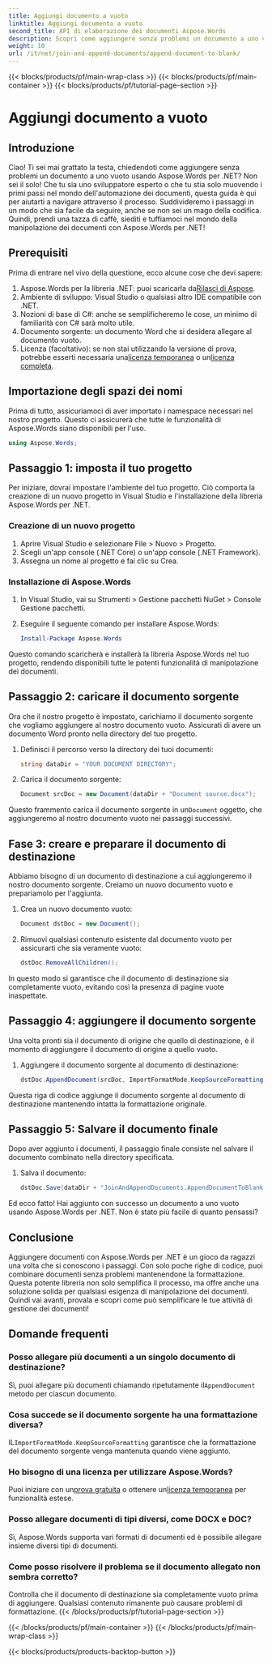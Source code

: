 ```yaml
---
title: Aggiungi documento a vuoto
linktitle: Aggiungi documento a vuoto
second_title: API di elaborazione dei documenti Aspose.Words
description: Scopri come aggiungere senza problemi un documento a uno vuoto utilizzando Aspose.Words per .NET. Guida dettagliata, frammenti di codice e FAQ incluse.
weight: 10
url: /it/net/join-and-append-documents/append-document-to-blank/
---
```


{{< blocks/products/pf/main-wrap-class >}}
{{< blocks/products/pf/main-container >}}
{{< blocks/products/pf/tutorial-page-section >}}

# Aggiungi documento a vuoto

## Introduzione

Ciao! Ti sei mai grattato la testa, chiedendoti come aggiungere senza problemi un documento a uno vuoto usando Aspose.Words per .NET? Non sei il solo! Che tu sia uno sviluppatore esperto o che tu stia solo muovendo i primi passi nel mondo dell'automazione dei documenti, questa guida è qui per aiutarti a navigare attraverso il processo. Suddivideremo i passaggi in un modo che sia facile da seguire, anche se non sei un mago della codifica. Quindi, prendi una tazza di caffè, siediti e tuffiamoci nel mondo della manipolazione dei documenti con Aspose.Words per .NET!

## Prerequisiti

Prima di entrare nel vivo della questione, ecco alcune cose che devi sapere:

1.  Aspose.Words per la libreria .NET: puoi scaricarla da[Rilasci di Aspose](https://releases.aspose.com/words/net/).
2. Ambiente di sviluppo: Visual Studio o qualsiasi altro IDE compatibile con .NET.
3. Nozioni di base di C#: anche se semplificheremo le cose, un minimo di familiarità con C# sarà molto utile.
4. Documento sorgente: un documento Word che si desidera allegare al documento vuoto.
5.  Licenza (facoltativo): se non stai utilizzando la versione di prova, potrebbe esserti necessaria una[licenza temporanea](https://purchase.aspose.com/temporary-license/) o un[licenza completa](https://purchase.aspose.com/buy).

## Importazione degli spazi dei nomi

Prima di tutto, assicuriamoci di aver importato i namespace necessari nel nostro progetto. Questo ci assicurerà che tutte le funzionalità di Aspose.Words siano disponibili per l'uso.

```csharp
using Aspose.Words;
```

## Passaggio 1: imposta il tuo progetto

Per iniziare, dovrai impostare l'ambiente del tuo progetto. Ciò comporta la creazione di un nuovo progetto in Visual Studio e l'installazione della libreria Aspose.Words per .NET.

### Creazione di un nuovo progetto

1. Aprire Visual Studio e selezionare File > Nuovo > Progetto.
2. Scegli un'app console (.NET Core) o un'app console (.NET Framework).
3. Assegna un nome al progetto e fai clic su Crea.

### Installazione di Aspose.Words

1. In Visual Studio, vai su Strumenti > Gestione pacchetti NuGet > Console Gestione pacchetti.
2. Eseguire il seguente comando per installare Aspose.Words:

   ```powershell
   Install-Package Aspose.Words
   ```

Questo comando scaricherà e installerà la libreria Aspose.Words nel tuo progetto, rendendo disponibili tutte le potenti funzionalità di manipolazione dei documenti.

## Passaggio 2: caricare il documento sorgente

Ora che il nostro progetto è impostato, carichiamo il documento sorgente che vogliamo aggiungere al nostro documento vuoto. Assicurati di avere un documento Word pronto nella directory del tuo progetto.

1. Definisci il percorso verso la directory dei tuoi documenti:

   ```csharp
   string dataDir = "YOUR DOCUMENT DIRECTORY";
   ```

2. Carica il documento sorgente:

   ```csharp
   Document srcDoc = new Document(dataDir + "Document source.docx");
   ```

 Questo frammento carica il documento sorgente in un`Document` oggetto, che aggiungeremo al nostro documento vuoto nei passaggi successivi.

## Fase 3: creare e preparare il documento di destinazione

Abbiamo bisogno di un documento di destinazione a cui aggiungeremo il nostro documento sorgente. Creiamo un nuovo documento vuoto e prepariamolo per l'aggiunta.

1. Crea un nuovo documento vuoto:

   ```csharp
   Document dstDoc = new Document();
   ```

2. Rimuovi qualsiasi contenuto esistente dal documento vuoto per assicurarti che sia veramente vuoto:

   ```csharp
   dstDoc.RemoveAllChildren();
   ```

In questo modo si garantisce che il documento di destinazione sia completamente vuoto, evitando così la presenza di pagine vuote inaspettate.

## Passaggio 4: aggiungere il documento sorgente

Una volta pronti sia il documento di origine che quello di destinazione, è il momento di aggiungere il documento di origine a quello vuoto.

1. Aggiungere il documento sorgente al documento di destinazione:

   ```csharp
   dstDoc.AppendDocument(srcDoc, ImportFormatMode.KeepSourceFormatting);
   ```

Questa riga di codice aggiunge il documento sorgente al documento di destinazione mantenendo intatta la formattazione originale.

## Passaggio 5: Salvare il documento finale

Dopo aver aggiunto i documenti, il passaggio finale consiste nel salvare il documento combinato nella directory specificata.

1. Salva il documento:

   ```csharp
   dstDoc.Save(dataDir + "JoinAndAppendDocuments.AppendDocumentToBlank.docx");
   ```

Ed ecco fatto! Hai aggiunto con successo un documento a uno vuoto usando Aspose.Words per .NET. Non è stato più facile di quanto pensassi?

## Conclusione

Aggiungere documenti con Aspose.Words per .NET è un gioco da ragazzi una volta che si conoscono i passaggi. Con solo poche righe di codice, puoi combinare documenti senza problemi mantenendone la formattazione. Questa potente libreria non solo semplifica il processo, ma offre anche una soluzione solida per qualsiasi esigenza di manipolazione dei documenti. Quindi vai avanti, provala e scopri come può semplificare le tue attività di gestione dei documenti!

## Domande frequenti

### Posso allegare più documenti a un singolo documento di destinazione?

Sì, puoi allegare più documenti chiamando ripetutamente il`AppendDocument` metodo per ciascun documento.

### Cosa succede se il documento sorgente ha una formattazione diversa?

 IL`ImportFormatMode.KeepSourceFormatting` garantisce che la formattazione del documento sorgente venga mantenuta quando viene aggiunto.

### Ho bisogno di una licenza per utilizzare Aspose.Words?

 Puoi iniziare con un[prova gratuita](https://releases.aspose.com/) o ottenere un[licenza temporanea](https://purchase.aspose.com/temporary-license/) per funzionalità estese.

### Posso allegare documenti di tipi diversi, come DOCX e DOC?

Sì, Aspose.Words supporta vari formati di documenti ed è possibile allegare insieme diversi tipi di documenti.

### Come posso risolvere il problema se il documento allegato non sembra corretto?

Controlla che il documento di destinazione sia completamente vuoto prima di aggiungere. Qualsiasi contenuto rimanente può causare problemi di formattazione.
{{< /blocks/products/pf/tutorial-page-section >}}

{{< /blocks/products/pf/main-container >}}
{{< /blocks/products/pf/main-wrap-class >}}

{{< blocks/products/products-backtop-button >}}
